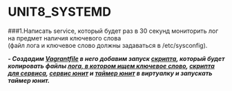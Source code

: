 # UNIT8_SYSTEMD

###1.Написать service, который будет раз в 30 секунд мониторить лог на предмет наличия ключевого слова  
(файл лога и ключевое слово должны задаваться в /etc/sysconfig).

***- Создадим [Vagrantfile]() в него добавим запуск [скрипта](), который будет копировать файлы [лога, в котором ищем ключевое слово](), [скрипта для сервиса](), [сервис юнит]() и [таймер юнит]() в виртуалку и запускать таймер юнит.***
